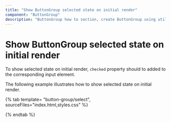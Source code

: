 ```yaml
---
title: "Show ButtonGroup selected state on initial render"
component: "ButtonGroup"
description: "ButtonGroup how to section, create ButtonGroup using util function, icons, form submit, show selected state on initial render."
---
```


# Show ButtonGroup selected state on initial render

To show selected state on initial render, `checked` property should to added to the corresponding
input element.

The following example illustrates how to show selected state on initial render.

{% tab template= "button-group/select", sourceFiles="index.html,styles.css" %}

{% endtab %}